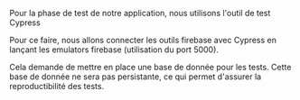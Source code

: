 Pour la phase de test de notre application, nous utilisons 
l'outil de test  Cypress

Pour ce faire, nous allons connecter les outils firebase avec Cypress en lançant les emulators firebase (utilisation du port 5000).

Cela demande de mettre en place une base de donnée pour les tests.
Cette base de donnée ne sera pas persistante, ce qui permet d'assurer 
la reproductibilité des tests.
